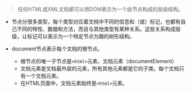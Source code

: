 > 任何HTML或XML文档都可以用DOM表示为一个由节点构成的层级结构。

- 节点分很多类型，每个类型对应着文档中不同的信息和（或）标记，也都有自己不同的特性、数据和方法，而且与其他类型有某种关系。这些关系构成层级，让标记可以表示为一个特定节点为跟的树形结构。

- document节点表示每个文档的根节点。
  - 根节点的唯一子节点是`<html>`元素，文档元素（documentElement）
  - 文档元素是文档最外层的元素，所有其他元素都是它的子类。每个文档只有一个文档元素。
  - 在HTML页面中，文档元素始终是`<html>`元素。

